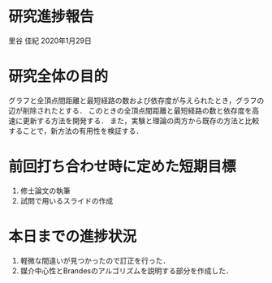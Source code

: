 研究進捗報告
================
里谷 佳紀
2020年1月29日







# 研究全体の目的

グラフと全頂点間距離と最短経路の数および依存度が与えられたとき，グラフの辺が削除されたとする．
このときの全頂点間距離と最短経路の数と依存度を高速に更新する方法を開発する．
また，実験と理論の両方から既存の方法と比較することで，新方法の有用性を検証する．

# 前回打ち合わせ時に定めた短期目標

1.  修士論文の執筆
2.  試問で用いるスライドの作成

# 本日までの進捗状況

1.  軽微な間違いが見つかったので訂正を行った．
2.  媒介中心性とBrandesのアルゴリズムを説明する部分を作成した．

